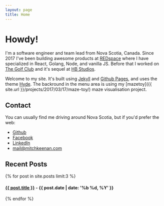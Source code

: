 ```yaml
---
layout: page
title: Home
---
```


<h1 class="page-title">Howdy!</h1>

<!--
<p class="message">
  Hey there! This page is included as an example. Feel free to customize it for your own use upon downloading. Carry on!
</p>
-->

I'm a software engineer and team lead from Nova Scotia, Canada. Since 2017 I've been building awesome products at [REDspace](http://www.redspace.com) where I have specialized in React, Golang, Node, and vanilla JS. Before that I worked on [The Golf Club](http://www.hb-studios.com/portfolio-item/the-golf-club/) and it's sequel at [HB Studios](http://www.hb-studios.com/).

Welcome to my site. It's built using [Jekyll](https://jekyllrb.com/) and [Github Pages](https://pages.github.com/), and uses the theme [Hyde](http://hyde.getpoole.com/). The backround in the menu area is using my [mazetoy]({{ site.url }}/projects/2017/03/17/maze-toy/) maze visualisation project.

## Contact

You can usually find me driving around Nova Scotia, but if you'd prefer the web:

* [Github](https://github.com/konamacona)
* [Facebook](https://www.facebook.com/mitchell.keenan)
* [LinkedIn](https://www.linkedin.com/in/mitch-keenan/)
* [mail@mitchkeenan.com](mailto:mail@mitchkeenan.com)

## Recent Posts

<div>
  {% for post in site.posts limit:3 %}
  <div>
    <h4>
      <a href="{{ post.url }}">{{ post.title }}</a> - {{ post.date | date: '%b %d, %Y' }}
    </h4>
  </div>
  {% endfor %}
</div>
